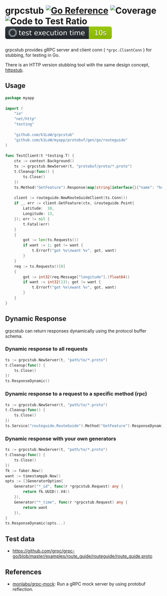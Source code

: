 # grpcstub [![Go Reference](https://pkg.go.dev/badge/github.com/k1LoW/grpcstub.svg)](https://pkg.go.dev/github.com/k1LoW/grpcstub) ![Coverage](https://raw.githubusercontent.com/k1LoW/octocovs/main/badges/k1LoW/grpcstub/coverage.svg) ![Code to Test Ratio](https://raw.githubusercontent.com/k1LoW/octocovs/main/badges/k1LoW/grpcstub/ratio.svg) ![Test Execution Time](https://raw.githubusercontent.com/k1LoW/octocovs/main/badges/k1LoW/grpcstub/time.svg)

grpcstub provides gRPC server and client conn ( `*grpc.ClientConn` ) for stubbing, for testing in Go.

There is an HTTP version stubbing tool with the same design concept, [httpstub](https://github.com/k1LoW/httpstub).

## Usage

``` go
package myapp

import (
	"io"
	"net/http"
	"testing"

	"github.com/k1LoW/grpcstub"
    "github.com/k1LoW/myapp/protobuf/gen/go/routeguide"
)

func TestClient(t *testing.T) {
	ctx := context.Background()
	ts := grpcstub.NewServer(t, "protobuf/proto/*.proto")
	t.Cleanup(func() {
		ts.Close()
	})
	ts.Method("GetFeature").Response(map[string]interface{}{"name": "hello", "location": map[string]interface{}{"latitude": 10, "longitude": 13}})

	client := routeguide.NewRouteGuideClient(ts.Conn())
	if _, err := client.GetFeature(ctx, &routeguide.Point{
		Latitude:  10,
		Longitude: 13,
	}); err != nil {
		t.Fatal(err)
	}
	{
		got := len(ts.Requests())
		if want := 1; got != want {
			t.Errorf("got %v\nwant %v", got, want)
		}
	}
	req := ts.Requests()[0]
	{
		got := int32(req.Message["longitude"].(float64))
		if want := int32(13); got != want {
			t.Errorf("got %v\nwant %v", got, want)
		}
	}
}
```

## Dynamic Response

grpcstub can return responses dynamically using the protocol buffer schema.

### Dynamic response to all requests

``` go
ts := grpcstub.NewServer(t, "path/to/*.proto")
t.Cleanup(func() {
	ts.Close()
})
ts.ResponseDynamic()
```

### Dynamic response to a request to a specific method (rpc)

``` go
ts := grpcstub.NewServer(t, "path/to/*.proto")
t.Cleanup(func() {
	ts.Close()
})
ts.Service("routeguide.RouteGuide").Method("GetFeature").ResponseDynamic()
```

### Dynamic response with your own generators

``` go
ts := grpcstub.NewServer(t, "path/to/*.proto")
t.Cleanup(func() {
	ts.Close()
})
fk := faker.New()
want := timestamppb.Now()
opts := []GeneratorOption{
	Generator("*_id", func(r *grpcstub.Request) any {
		return fk.UUID().V4()
	}),
	Generator("*_time", func(r *grpcstub.Request) any {
		return want
	}),
}
ts.ResponseDynamic(opts...)
```

## Test data

- https://github.com/grpc/grpc-go/blob/master/examples/route_guide/routeguide/route_guide.proto

## References

- [monlabs/grpc-mock](https://github.com/monlabs/grpc-mock): Run a gRPC mock server by using protobuf reflection.
